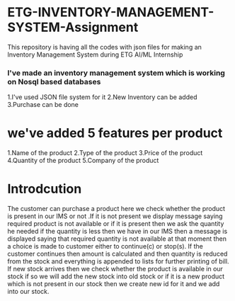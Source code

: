 # ETG-INVENTORY-MANAGEMENT-SYSTEM-Assignment 
This repository is having all the codes with json files for making an Inventory Management System during ETG AI/ML Internship 

### I've made an inventory management system which is working on Nosql based databases
1.I've used JSON file system for it 
2.New Inventory can be added 
3.Purchase can be done 

# we've added 5 features per product
1.Name of the product
2.Type of the product
3.Price of the product
4.Quantity of the product 
5.Company of the product

# Introdcution

The customer can purchase a product here we check whether the product is present in our IMS or not .If it is not present we display message saying required product is not available or if it is present then we ask the quantity he needed if the quantity is less then we have in our IMS then a message is displayed saying that required quantity is not available at that moment then a choice is made to customer either to continue(c) or stop(s). 
If the customer continues then amount is calculated and then quantity is reduced from the stock and everything is appended to lists for further printing of bill.  If new stock arrives then we check whether the product is available in our stock if so we will add the new stock into old stock or if it is a new product which is not present in our stock then we create new id for it and we add into our stock.
